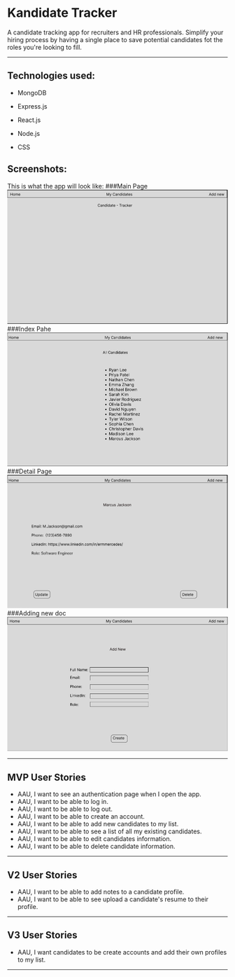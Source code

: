 # Kandidate Tracker
A candidate tracking app for recruiters and HR professionals. Simplify your hiring process by having a single place to save potential candidates fot the roles you're looking to fill.
_________________________________________________________________
## Technologies used:

* MongoDB

* Express.js

* React.js

* Node.js

* CSS 

## Screenshots:

This is what the app will look like:
###Main Page
![alt main](assets/1.png "1")
###Index Pahe
![alt index](assets/2.png "2")
###Detail Page
![alt detail](assets/3.png "3")
###Adding new doc
![alt Create](assets/4.png "4")

_________________________________________________________________
## MVP User Stories
* AAU, I want to see an authentication page when I open the app.
* AAU, I want to be able to log in.
* AAU, I want to be able to log out.
* AAU, I want to be able to create an account.
* AAU, I want to be able to add new candidates to my list.
* AAU, I want to be able to see a list of all my existing candidates.
* AAU, I want to be able to edit candidates information.
* AAU, I want to be able to delete candidate information.
_________________________________________________________________
## V2 User Stories
* AAU, I want to be able to add notes to a candidate profile.
* AAU, I want to be able to see upload a candidate's resume to their profile.

_________________________________________________________________
## V3 User Stories
* AAU, I want candidates to be create accounts and add their own profiles to my list.

_________________________________________________________________


